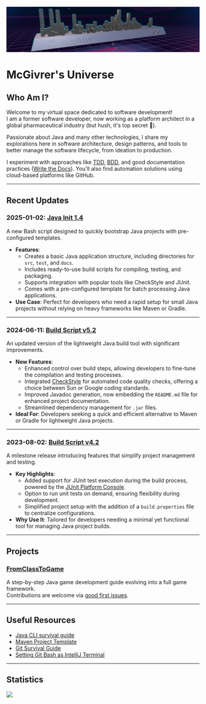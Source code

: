 [![McGvrer skyne 2023](https://raw.githubusercontent.com/mcgivrer/mcgivrer/main/images/mcgivrers%202023%20GitHub%20Skyline.png)](https://skyline.github.com/mcgivrer/2023)

# McGivrer's Universe

## Who Am I?

Welcome to my virtual space dedicated to software development!  
I am a former software developer, now working as a platform architect in a global pharmaceutical industry (but hush, it's top secret 🤫).

Passionate about Java and many other technologies, I share my explorations here in software architecture, design patterns, and tools to better manage the software lifecycle, from ideation to production.

I experiment with approaches like [TDD](https://en.wikipedia.org/wiki/Test-driven_development), [BDD](https://en.wikipedia.org/wiki/Behavior-driven_development), and good documentation practices ([Write the Docs](https://www.writethedocs.org/guide/)). You'll also find automation solutions using cloud-based platforms like GitHub.

---

## Recent Updates

### **2025-01-02**: [Java Init 1.4](https://gist.github.com/mcgivrer/2770cf06be8702789b2f320c3274de60)  
A new Bash script designed to quickly bootstrap Java projects with pre-configured templates.  
- **Features**:  
  - Creates a basic Java application structure, including directories for `src`, `test`, and `docs`.  
  - Includes ready-to-use build scripts for compiling, testing, and packaging.  
  - Supports integration with popular tools like CheckStyle and JUnit.  
  - Comes with a pre-configured template for batch processing Java applications.  
- **Use Case**: Perfect for developers who need a rapid setup for small Java projects without relying on heavy frameworks like Maven or Gradle.  

---

### **2024-06-11**: [Build Script v5.2](https://gist.github.com/mcgivrer/3fe8a25a2815bca3a1a7f333f6944665)  
An updated version of the lightweight Java build tool with significant improvements.  
- **New Features**:  
  - Enhanced control over build steps, allowing developers to fine-tune the compilation and testing processes.  
  - Integrated [CheckStyle](https://checkstyle.sourceforge.io/) for automated code quality checks, offering a choice between Sun or Google coding standards.  
  - Improved Javadoc generation, now embedding the `README.md` file for enhanced project documentation.  
  - Streamlined dependency management for `.jar` files.  
- **Ideal For**: Developers seeking a quick and efficient alternative to Maven or Gradle for lightweight Java projects.  

---

### **2023-08-02**: [Build Script v4.2](https://gist.github.com/mcgivrer/a31510019029eba73edf5721a93c3dec)  
A milestone release introducing features that simplify project management and testing.  
- **Key Highlights**:  
  - Added support for JUnit test execution during the build process, powered by the [JUnit Platform Console](https://mvnrepository.com/artifact/org.junit.platform/junit-platform-console-standalone).  
  - Option to run unit tests on demand, ensuring flexibility during development.  
  - Simplified project setup with the addition of a `build.properties` file to centralize configurations.  
- **Why Use It**: Tailored for developers needing a minimal yet functional tool for managing Java project builds.  

---

## Projects

### [FromClassToGame](https://github.com/mcgivrer/fromClassToGame)  
A step-by-step Java game development guide evolving into a full game framework.  
Contributions are welcome via [good first issues](https://github.com/mcgivrer/fromClassToGame/contribute).

---

## Useful Resources

- [Java CLI survival guide](https://gist.github.com/mcgivrer/e4e12e5701c18678e2340725d519cea6)
- [Maven Project Template](https://gist.github.com/mcgivrer/d0b44b343b60196ce9cfde75963eac99)  
- [Git Survival Guide](https://gist.github.com/mcgivrer/81f67eddf93b0a9d46cac5f1ff4e45c6)  
- [Setting Git Bash as IntelliJ Terminal](https://gist.github.com/mcgivrer/2b9917230588f3987d6acd4750ecf5c9)  

---
## Statistics
<img src="https://github-readme-stats.vercel.app/api?username=mcgivrer&theme=light">
